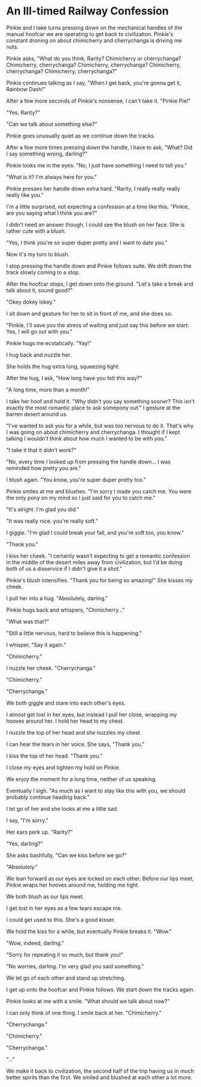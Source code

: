 # An Ill-timed Railway Confession

Pinkie and I take turns pressing down on the mechanical handles of the manual hoofcar we are operating to get back to civilization. Pinkie's constant droning on about chimicherry and cherrychanga is driving me nuts. 

Pinkie asks, "What do you think, Rarity? Chimicherry or cherrychanga? Chimicherry, cherrychanga? Chimicherry, cherrychanga? Chimicherry, cherrychanga? Chimicherry, cherrychanga?"

Pinkie continues talking as I say, "When I get back, you're gonna get it, Rainbow Dash!"

After a few more seconds of Pinkie's nonsense, I can't take it. "Pinkie Pie!"

"Yes, Rarity?"

"Can we talk about something else?"

Pinkie goes unusually quiet as we continue down the tracks.

After a few more times pressing down the handle, I have to ask, "What? Did I say something wrong, darling?"

Pinkie looks me in the eyes. "No, I just have something I need to tell you."

"What is it? I'm always here for you."

Pinkie presses her handle down extra hard. "Rarity, I really really really really like you."

I'm a little surprised, not expecting a confession at a time like this. "Pinkie, are you saying what I think you are?"

I didn't need an answer though, I could see the blush on her face. She is rather cute with a blush.

"Yes, I think you're so super duper pretty and I want to date you."

Now it's my turn to blush.

I stop pressing the handle down and Pinkie follows suite. We drift down the track slowly coming to a stop.

After the hoofcar stops, I get down onto the ground. "Let's take a break and talk about it, sound good?"

"Okey dokey lokey."

I sit down and gesture for her to sit in front of me, and she does so.

"Pinkie, I'll save you the stress of waiting and just say this before we start: Yes, I will go out with you."

Pinkie hugs me ecstatically. "Yay!"

I hug back and nuzzle her.

She holds the hug extra long, squeezing tight.

After the hug, I ask, "How long have you felt this way?"

"A long time, more than a month!"

I take her hoof and hold it. "Why didn't you say something sooner? This isn't exactly the most romantic place to ask somepony out." I gesture at the barren desert around us.

"I've wanted to ask you for a while, but was too nervous to do it. That's why I was going on about chimicherry and cherrychanga. I thought if I kept talking I wouldn't think about how much I wanted to be with you."

"I take it that it didn't work?"

"No, every time I looked up from pressing the handle down… I was reminded how pretty you are."

I blush again. "You know, you're super duper pretty too."

Pinkie smiles at me and blushes. "I'm sorry I made you catch me. You were the only pony on my mind so I just said for you to catch me."

"It's alright. I'm glad you did."

"It was really nice. you're really soft."

I giggle. "I'm glad I could break your fall, and you're soft too, you know."

"Thank you."

I kiss her cheek. "I certainly wasn't expecting to get a romantic confession in the middle of the desert miles away from civilization, but I'd be doing both of us a disservice if I didn't give it a shot."

Pinkie's blush intensifies. "Thank you for being so amazing!" She kisses my cheek.

I pull her into a hug. "Absolutely, darling."

Pinkie hugs back and whispers, "Chimicherry…"

"What was that?"

"Still a little nervous, hard to believe this is happening."

I whisper, "Say it again."

"Chimicherry."

I nuzzle her cheek. "Cherrychanga."

"Chimicherry."

"Cherrychanga."

We both giggle and stare into each other's eyes.

I almost get lost in her eyes, but instead I pull her close, wrapping my hooves around her. I hold her head to my chest.

I nuzzle the top of her head and she nuzzles my chest.

I can hear the tears in her voice. She says, "Thank you."

I kiss the top of her head. "Thank you."

I close my eyes and tighten my hold on Pinkie.

We enjoy the moment for a long time, neither of us speaking.

Eventually I sigh. "As much as I want to stay like this with you, we should probably continue heading back."

I let go of her and she looks at me a little sad.

I say, "I'm sorry."

Her ears perk up. "Rarity?"

"Yes, darling?"

She asks bashfully, "Can we kiss before we go?"

"Absolutely."

We lean forward as our eyes are locked on each other. Before our lips meet, Pinkie wraps her hooves around me, holding me tight.

We both blush as our lips meet.

I get lost in her eyes as a few tears escape me.

I could get used to this. She's a good kisser.

We hold the kiss for a while, but eventually Pinkie breaks it. "Wow."

"Wow, indeed, darling."

"Sorry for repeating it so much, but thank you!"

"No worries, darling. I'm very glad you said something."

We let go of each other and stand up stretching.

I get up onto the hoofcar and Pinkie follows. We start down the tracks again.

Pinkie looks at me with a smile. "What should we talk about now?"

I can only think of one thing. I smile back at her. "Chimicherry."

"Cherrychanga."

"Chimicherry."

"Cherrychanga."

"…"

We make it back to civilization, the second half of the trip having us in much better spirits than the first. We smiled and blushed at each other a lot more.
